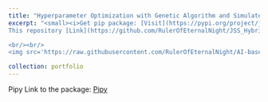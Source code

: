 ```yaml
---
title: "Hyperparameter Optimization with Genetic Algorithm and Simulated Annealing"
excerpt: "<small><i>Get pip package: [Visit](https://pypi.org/project/jss-optimizer/)</i><br/></small>
This repository [Link](https://github.com/RulerOfEternalNight/JSS_HybridOptimizier) contains a Python package `jss-optimizer` for optimizing hyperparameters using genetic algorithm (GA) and simulated annealing (SA) hybrid optimization algorithm.

<br/><br/>
<img src='https://raw.githubusercontent.com/RulerOfEternalNight/AI-based-parameter-estimation-of-ML-model-using-Hybrid-of-Genetic-Algorithm-and-Simulated-Annealing/main/IMGRES/ABPEoMLmuHoGAaSA/Slide7.PNG' width='600' height='500'>"

collection: portfolio
---
```


Pipy Link to the package: [Pipy](https://pypi.org/project/jss-optimizer/)
